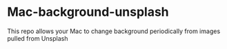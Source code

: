 # Mac-background-unsplash
This repo allows your Mac to change background periodically from images pulled from Unsplash
